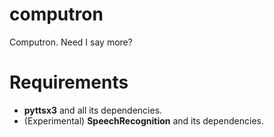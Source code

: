 # computron
Computron. Need I say more?

# Requirements
- **pyttsx3** and all its dependencies.  
- (Experimental) **SpeechRecognition** and its dependencies.
